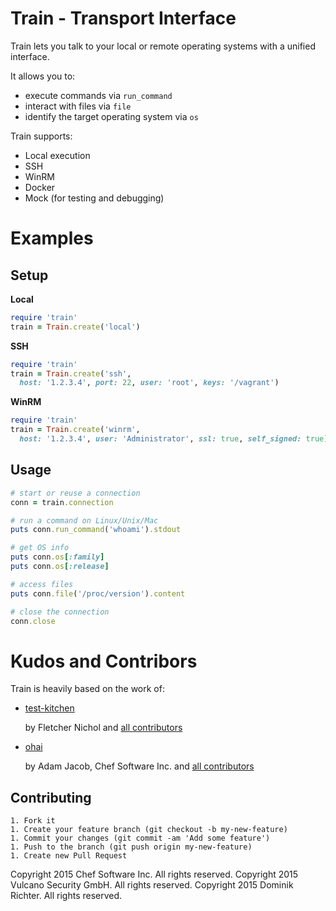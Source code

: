 # Train - Transport Interface

Train lets you talk to your local or remote operating systems with a unified interface.

It allows you to:

* execute commands via `run_command`
* interact with files via `file`
* identify the target operating system via `os`

Train supports:

* Local execution
* SSH
* WinRM
* Docker
* Mock (for testing and debugging)

# Examples

## Setup

**Local**

```ruby
require 'train'
train = Train.create('local')
```

**SSH**

```ruby
require 'train'
train = Train.create('ssh',
  host: '1.2.3.4', port: 22, user: 'root', keys: '/vagrant')
```

**WinRM**

```ruby
require 'train'
train = Train.create('winrm',
  host: '1.2.3.4', user: 'Administrator', ssl: true, self_signed: true)
```

## Usage

```ruby
# start or reuse a connection
conn = train.connection

# run a command on Linux/Unix/Mac
puts conn.run_command('whoami').stdout

# get OS info
puts conn.os[:family]
puts conn.os[:release]

# access files
puts conn.file('/proc/version').content

# close the connection
conn.close
```

# Kudos and Contribors

Train is heavily based on the work of:

* [test-kitchen](https://github.com/test-kitchen/test-kitchen)  

  by Fletcher Nichol
	and [all contributors](https://github.com/test-kitchen/test-kitchen/graphs/contributors)  

* [ohai](https://github.com/chef/ohai)

  by Adam Jacob, Chef Software Inc.
	and [all contributors](https://github.com/chef/ohai/graphs/contributors)


## Contributing

	1. Fork it
	1. Create your feature branch (git checkout -b my-new-feature)
	1. Commit your changes (git commit -am 'Add some feature')
	1. Push to the branch (git push origin my-new-feature)
	1. Create new Pull Request


Copyright 2015 Chef Software Inc. All rights reserved.
Copyright 2015 Vulcano Security GmbH. All rights reserved.
Copyright 2015 Dominik Richter. All rights reserved.

